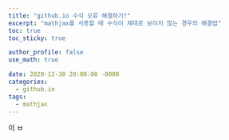 ```yaml
---
title: "github.io 수식 오류 해결하기!"
excerpt: "mathjax를 사용할 때 수식이 제대로 보이지 않는 경우의 해결법"
toc: true
toc_sticky: true

author_profile: false
use_math: true

date: 2020-12-30 20:00:00 -0000
categories: 
  - github.io
tags:
  - mathjax
---
```


이 ㅂ
<!--stackedit_data:
eyJoaXN0b3J5IjpbLTUzNDQ2ODg1MSwtMzk5MzU5NjYzXX0=
-->
